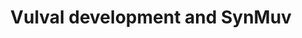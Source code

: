 ---
annotations:
- id: PW:0000004
  parent: regulatory pathway
  type: Pathway Ontology
  value: regulatory pathway
authors:
- Nattha
- Khanspers
- MaintBot
- MirellaKalafati
- Eweitz
- RaatsS
description: ''
last-edited: 2021-05-27
organisms:
- Caenorhabditis elegans
redirect_from:
- /index.php/Pathway:WP680
- /instance/WP680
- /instance/WP680_r118353
revision: r118353
schema-jsonld:
- '@context': https://schema.org/
  '@id': https://wikipathways.github.io/pathways/WP680.html
  '@type': Dataset
  creator:
    '@type': Organization
    name: WikiPathways
  description: ''
  keywords:
  - gap-1
  - ksr-1
  - let-23
  - let-60
  - lin-1
  - lin-12
  - lin-25
  - lin-3
  - lin-31
  - lin-39
  - lin-45
  - lip-1
  - mek-2
  - mpk-1
  - sem-5
  - sos-1
  - sur-2
  - sur-6
  license: CC0
  name: Vulval development and SynMuv
seo: CreativeWork
title: Vulval development and SynMuv
wpid: WP680
---